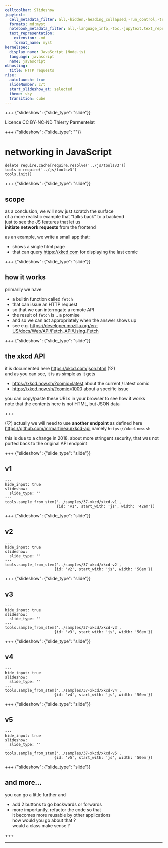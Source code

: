 ```yaml
---
celltoolbar: Slideshow
jupytext:
  cell_metadata_filter: all,-hidden,-heading_collapsed,-run_control,-trusted
  formats: md:myst
  notebook_metadata_filter: all,-language_info,-toc,-jupytext.text_representation.jupytext_version,-jupytext.text_representation.format_version
  text_representation:
    extension: .md
    format_name: myst
kernelspec:
  display_name: JavaScript (Node.js)
  language: javascript
  name: javascript
nbhosting:
  title: HTTP requests
rise:
  autolaunch: true
  slideNumber: c/t
  start_slideshow_at: selected
  theme: sky
  transition: cube
---
```


+++ {"slideshow": {"slide_type": "slide"}}

<div class="licence">
<span>Licence CC BY-NC-ND</span>
<span>Thierry Parmentelat</span>
</div>

+++ {"slideshow": {"slide_type": ""}}

# networking in JavaScript

```{code-cell}
delete require.cache[require.resolve('../js/toolsv3')]
tools = require('../js/toolsv3')
tools.init()
```

+++ {"slideshow": {"slide_type": "slide"}}

## scope

as a conclusion, we will now just scratch the surface  
of a more realistic example that "talks back" to a backend  
just to see the JS features that let us  
**initiate network requests** from the frontend


as an example, we write a small app that:
* shows a single html page
* that can query <https://xkcd.com> for displaying the last comic

+++ {"slideshow": {"slide_type": "slide"}}

## how it works

primarily we have

* a builtin function called `fetch`
* that can issue an HTTP request
* so that we can interrogate a remote API
* the result of `fetch` is .. a promise
* and so we can act appropriately when the answer shows up
* see e.g. <https://developer.mozilla.org/en-US/docs/Web/API/Fetch_API/Using_Fetch>

+++ {"slideshow": {"slide_type": "slide"}}

## the xkcd API

it is documented here <https://xkcd.com/json.html> (♡)  
and as you can see, it is as simple as it gets  

* <https://xkcd.now.sh/?comic=latest> about the current / latest comic
* <https://xkcd.now.sh/?comic=1000> about a specific issue

you can copy/paste these URLs in your browser to see how it works  
note that the contents here is not HTML, but JSON data

+++

<div class="rise-footnote">
    
(♡) actually we will need to use **another endpoint** as defined here <https://github.com/mrmartineau/xkcd-api>
namely `https://xkcd.now.sh` 

this is due to a change in 2018, about more stringent security, that was not ported back to the original API endpoint
    
</div>    

+++ {"slideshow": {"slide_type": "slide"}}

## v1

```{code-cell}
---
hide_input: true
slideshow:
  slide_type: ''
---
tools.sample_from_stem('../samples/37-xkcd/xkcd-v1', 
                       {id: 'v1', start_with: 'js', width: '42em'})
```

+++ {"slideshow": {"slide_type": "slide"}}

## v2

```{code-cell}
---
hide_input: true
slideshow:
  slide_type: ''
---
tools.sample_from_stem('../samples/37-xkcd/xkcd-v2',
                      {id: 'v2', start_with: 'js', width: '50em'})
```

+++ {"slideshow": {"slide_type": "slide"}}

## v3

```{code-cell}
---
hide_input: true
slideshow:
  slide_type: ''
---
tools.sample_from_stem('../samples/37-xkcd/xkcd-v3',
                      {id: 'v3', start_with: 'js', width: '50em'})
```

+++ {"slideshow": {"slide_type": "slide"}}

## v4

```{code-cell}
---
hide_input: true
slideshow:
  slide_type: ''
---
tools.sample_from_stem('../samples/37-xkcd/xkcd-v4',
                      {id: 'v4', start_with: 'js', width: '50em'})
```

+++ {"slideshow": {"slide_type": "slide"}}

## v5

```{code-cell}
---
hide_input: true
slideshow:
  slide_type: ''
---
tools.sample_from_stem('../samples/37-xkcd/xkcd-v5',
                      {id: 'v5', start_with: 'js', width: '50em'})
```

+++ {"slideshow": {"slide_type": "slide"}}

## and more...

you can go a little further and 

* add 2 buttons to go backwards or forwards
* more importantly, refactor the code so that  
  it becomes more reusable by other applications  
  how would you go about that ?  
  would a class make sense ?

+++

****
